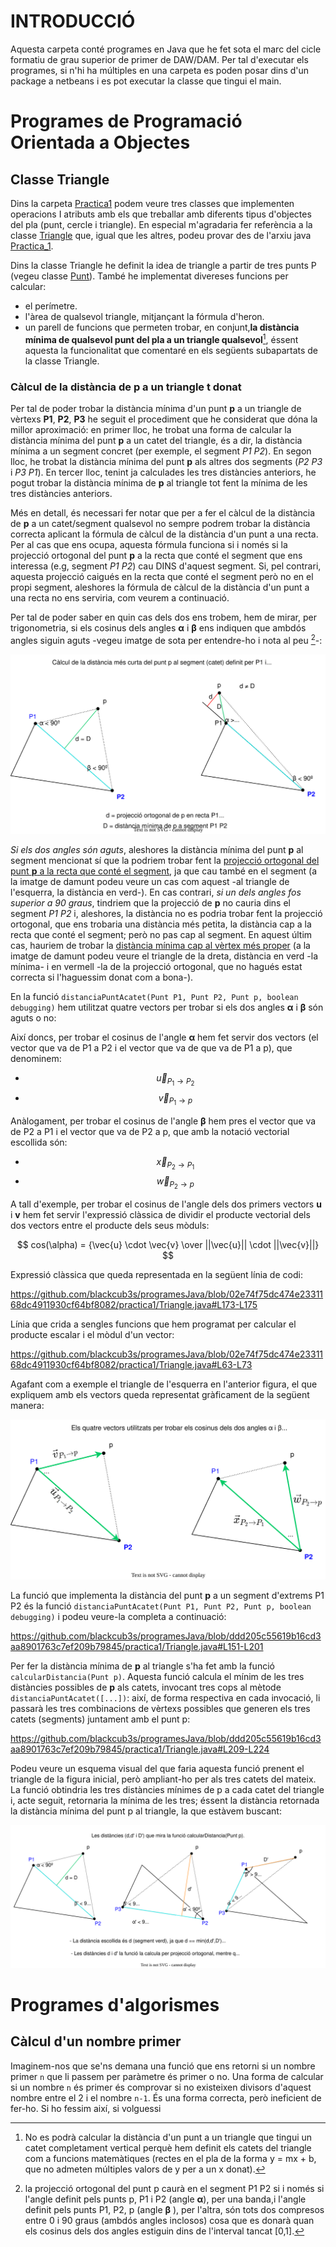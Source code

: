 # INTRODUCCIÓ

Aquesta carpeta conté programes en Java que he fet sota el marc del cicle formatiu de grau superior de primer de DAW/DAM. Per tal d'executar els programes, si n'hi ha múltiples en una carpeta es poden posar dins d'un package a netbeans i es pot executar la classe que tingui el main.

# Programes de Programació Orientada a Objectes

## Classe Triangle

Dins la carpeta [Practica1](./practica1/) podem veure tres classes que implementen operacions I atributs amb els que treballar amb diferents tipus d'objectes del pla (punt, cercle i triangle). En especial m'agradaria fer referència a la classe [Triangle](./practica1/Triangle.java) que, igual que les altres, podeu provar des de l'arxiu java [Practica_1](./practica1/Practica_1.java).

Dins la classe Triangle he definit la idea de triangle a partir de tres punts P (vegeu classe [Punt](./practica1/Punt.java)). També he implementat divereses funcions per calcular: 
- el perímetre.
- l'àrea de qualsevol triangle, mitjançant la fórmula d'heron.
- un parell de funcions que permeten trobar, en conjunt,**la distància mínima de qualsevol punt del pla a un triangle qualsevol**[^1], éssent aquesta la funcionalitat que comentaré en els següents subapartats de la classe Triangle. 

### Càlcul de la distància de p a un triangle t donat

Per tal de poder trobar la distància mínima d'un punt **p** a un triangle de vèrtexs **P1**, **P2**, **P3** he seguit el procediment que he considerat que dóna la millor aproximació: en primer lloc, he trobat una forma de calcular la distància mínima del punt **p** a un catet del triangle, és a dir, la distància mínima a un segment concret (per exemple, el segment *P1 P2*). En segon lloc, he trobat la distància mínima del punt **p** als altres dos segments (*P2 P3* i *P3 P1*). En tercer lloc, tenint ja calculades les tres distàncies anteriors, he pogut trobar la distància mínima de **p** al triangle tot fent la mínima de les tres distàncies anteriors.

Més en detall, és necessari fer notar que per a fer el càlcul de la distància de **p** a un catet/segment qualsevol no sempre podrem trobar la distància correcta aplicant la fórmula de càlcul de la distància d'un punt a una recta. Per al cas que ens ocupa, aquesta fórmula funciona si i només si la projecció ortogonal del punt **p** a la recta que conté el segment que ens interessa (e.g, segment *P1 P2*) cau DINS d'aquest segment. Si, pel contrari, aquesta projecció caigués en la recta que conté el segment però no en el propi segment, aleshores la fórmula de càlcul de la distància d'un punt a una recta no ens serviria, com veurem a continuació.

 Per tal de poder saber en quin cas dels dos ens trobem, hem de mirar, per trigonometria, si els cosinus dels angles **α** i **β** ens indiquen que ambdós angles siguin aguts -vegeu imatge de sota per entendre-ho i nota al peu [^2]-:

<p align="center">
  <img src="./practica1/auxiliars/diagramaDistanciaMinimaTriangle.svg" alt="imatge triangle no carrega">
</p>

_Si els dos angles són aguts_, aleshores la distància mínima del punt **p** al segment mencionat sí que la podriem trobar fent la <ins>projecció ortogonal del punt **p** a la recta que conté el segment</ins>, ja que cau també en el segment (a la imatge de damunt podeu veure un cas com aquest -al triangle de l'esquerra, la distància en verd-). En cas contrari, _si un dels angles fos superior a 90 graus_, tindriem que la projecció de **p** no cauria dins el segment *P1 P2* i, aleshores, la distància no es podria trobar fent la projecció ortogonal, que ens trobaria una distància més petita, la distància cap a la recta que conté el segment; però no pas cap al segment. En aquest últim cas, hauriem de trobar la <ins>distància mínima cap al vèrtex més proper</ins> (a la imatge de damunt podeu veure el triangle de la dreta, distància en verd -la mínima- i en vermell -la de la projecció ortogonal, que no hagués estat correcta si l'haguessim donat com a bona-).

En la funció `distanciaPuntAcatet(Punt P1, Punt P2, Punt p, boolean debugging)` hem utilitzat quatre vectors per trobar si els dos angles **α** i **β** són aguts o no: 

Així doncs, per trobar el cosinus de l'angle **α** hem fet servir dos vectors (el vector que va de P1 a P2 i el vector que va de  que va de P1 a p), que denominem:

-  $$\vec{u}_{P_1 \to P_2}$$
-  $$\vec{v}_{P_1 \to p}$$

Anàlogament, per trobar el cosinus de l'angle **β** hem pres el vector que va de P2 a P1 i el vector que va de P2 a p, que amb la notació vectorial escollida són:
 
 - $$\vec{x}_{P_2 \to P_1}$$
 - $$\vec{w}_{P_2 \to p}$$
 
A tall d'exemple, per trobar el cosinus de l'angle dels dos primers vectors **u** i **v** hem fet servir l'expressió clàssica de dividir el producte vectorial dels dos vectors entre el producte dels seus mòduls:


$$ cos(\alpha) = {\vec{u} \cdot \vec{v} \over ||\vec{u}|| \cdot ||\vec{v}||} $$

Expressió clàssica que queda representada en la següent línia de codi:

https://github.com/blackcub3s/programesJava/blob/02e74f75dc474e2331168dc4911930cf64bf8082/practica1/Triangle.java#L173-L175

Línia que crida a sengles funcions que hem programat per calcular el producte escalar i el mòdul d'un vector:

https://github.com/blackcub3s/programesJava/blob/02e74f75dc474e2331168dc4911930cf64bf8082/practica1/Triangle.java#L63-L73

Agafant com a exemple el triangle de l'esquerra en l'anterior figura, el que expliquem amb els vectors queda representat gràficament de la següent manera:

<p align="center">
    <img src="./practica1/auxiliars/diagramaDistanciaMinimaTriangleVECTORS.svg" alt = "imatge de vectors no carrega"> 
</p>

La funció que implementa la distància del punt **p** a un segment d'extrems P1 P2 és la funció `distanciaPuntAcatet(Punt P1, Punt P2, Punt p, boolean debugging)` i podeu veure-la completa a continuació:

https://github.com/blackcub3s/programesJava/blob/ddd205c55619b16cd3aa8901763c7ef209b79845/practica1/Triangle.java#L151-L201

Per fer la distància mínima de **p** al triangle s'ha fet amb la funció `calcularDistancia(Punt p)`. Aquesta funció calcula el mínim de les tres distàncies possibles de **p** als catets, invocant tres cops al mètode `distanciaPuntAcatet([...])`: així, de forma respectiva en cada invocació, li passarà les tres combinacions de vèrtexs possibles que generen els tres catets (segments) juntament amb el punt p:

https://github.com/blackcub3s/programesJava/blob/ddd205c55619b16cd3aa8901763c7ef209b79845/practica1/Triangle.java#L209-L224

Podeu veure un esquema visual del que faria aquesta funció prenent el triangle de la figura inicial, però ampliant-ho per als tres catets del mateix. La funció obtindria les tres distàncies mínimes de p a cada catet del triangle i, acte seguit, retornaria la mínima de les tres; éssent la distància retornada la distància mínima del punt p al triangle, la que estàvem buscant:

<p align="center">
    <img src="./practica1/auxiliars/diagramaDistanciaMinimaTriangleGLOBAL.svg" alt = "imatge de les 3 distancies no carrega"> 
</p>




# Programes d'algorismes

## Càlcul d'un nombre primer

Imaginem-nos que se'ns demana una funció que ens retorni si un nombre primer `n` que li passem per paràmetre és primer o no. Una forma de calcular si un nombre `n` és primer és comprovar si no existeixen divisors d'aquest nombre entre el 2 i el nombre `n-1`. És una forma correcta, però ineficient de fer-ho. Si ho fessim així, si volguessi





[^1]: No es podrà calcular la distància d'un punt a un triangle que tingui un catet completament vertical perquè hem definit els catets del triangle com a funcions matemàtiques (rectes en el pla de la forma y = mx + b, que no admeten múltiples valors de y per a un x donat).
[^2]: la projecció ortogonal del punt p caurà en el segment P1 P2 si i només si l'angle definit pels punts p, P1 i P2 (angle **α**), per una banda,i l'angle definit pels punts P1, P2, p (angle **β** ), per l'altra, són
tots dos compresos entre 0 i 90 graus (ambdós angles inclosos) cosa que es donarà quan els cosinus dels dos angles
estiguin dins de l'interval tancat [0,1].